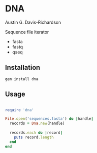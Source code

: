 # DNA

Austin G. Davis-Richardson

Sequence file iterator

  - fasta
  - fastq
  - qseq

## Installation

`gem install dna`

## Usage

```ruby

require 'dna'

File.open('sequences.fasta') do |handle|
  records = Dna.new(handle)
  
  records.each do |record|
    puts record.length
  end
end
```